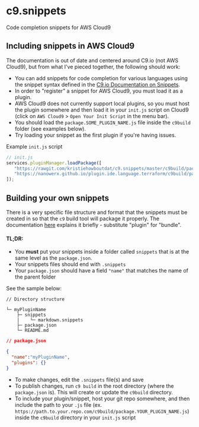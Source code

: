 # c9.snippets

Code completion snippets for AWS Cloud9

## Including snippets in AWS Cloud9

The documentation is out of date and centered around C9.io (not AWS Cloud9), but from what I've pieced together, the following should work:

- You can add snippets for code completion for various languages using the snippet syntax defined in the [C9.io Documentation on Snippets](https://cloud9-sdk.readme.io/docs/snippets).
- In order to "register" a snippet for AWS Cloud9, you must load it as a plugin.
- AWS Cloud9 does not currently support local plugins, so you must host the plugin somewhere and then load it in your `init.js` script on Cloud9 (click on `AWS Cloud9` > `Open Your Init Script` in the menu bar).
- You should load the `package.SOME_PLUGIN_NAME.js` file inside the `c9build` folder (see examples below).
- Try loading your snippet as the first plugin if you're having issues.

Example `init.js` script

```js
// init.js
services.pluginManager.loadPackage([
   "https://rawgit.com/kristiehowboutdat/c9.snippets/master/c9build/package.c9.snippets.js",
   "https://nanowerx.github.io/plugin.ide.language.terraform/c9build/package.plugin.ide.language.terraform.js",
]);
```

## Building your own snippets

There is a very specific file structure and format that the snippets must be created in so that the `c9` build tool will package it properly. The documentation [here](https://cloud9-sdk.readme.io/docs/snippets#section-adding-snippets-to-a-bundle) explains it briefly - substitute "plugin" for "bundle".

#### TL;DR:

- You **must** put your snippets inside a folder called `snippets` that is at the same level as the `package.json`.
- Your snippets files should end with `.snippets`
- Your `package.json` should have a field `"name"` that matches the name of the parent folder 

See the sample below:

```
// Directory structure

└─ myPluginName
    ├─ snippets
    |    └─ markdown.snippets
    ├─ package.json
    └─ README.md
```

```json
// package.json

{
  "name":"myPluginName",
  "plugins": {}
}

```

- To make changes, edit the `.snippets` file(s) and save
- To publish changes, run `c9 build` in the root directory (where the `package.json` is). This will create or update the `c9build` directory.
- To include your plugin/snippet, host your git repo somewhere, and then include the path to your `.js` file (ex. `https://path.to.your.repo.com/c9build/package.YOUR_PLUGIN_NAME.js`) inside the `c9build` directory in your `init.js` script




